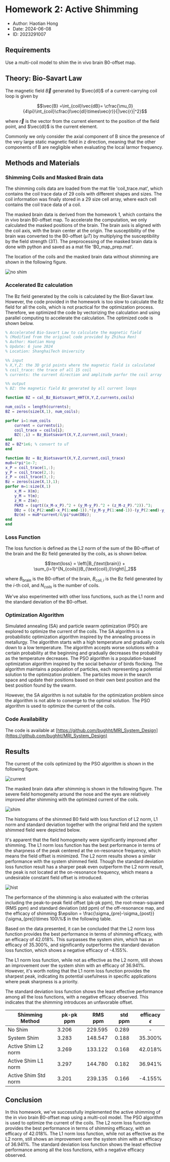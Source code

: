 # Homework 2: Active Shimming

+ Author: Haotian Hong
+ Date: 2024-06-08
+ ID: 2023291007

## Requirements

Use a multi-coil model to shim the in vivo brain B0-offset map.

## Theory: Bio-Savart Law

The magnetic field $\vec{B}$ generated by $\vec{dl}$ of a current-carrying coil loop is given by 

$$\vec{B} =\int_{coil}\vec{dB}= \cfrac{\mu_0}{4\pi}\int_{coil}\cfrac{I\vec{dl}\times\vec{r}}{|\vec{r}|^2}$$

where $\vec{r}$ is the vector from the current element to the position of the field point, and $\vec{dl}$ is the current element.

Commonly we only consider the axial component of
B since the presence of the very large static magnetic field in z direction, meaning that the other components of B are negligible when evaluating the local larmor frequency.

## Methods and Materials

### Shimming Coils and Masked Brain data

The shimming coils data are loaded from the mat file 'coil_trace.mat', which contains the coil trace data of 29 coils with different shapes and sizes. The coil information was finally stored in a 29 size cell array, where each cell contains the coil trace data of a coil.

The masked brain data is derived from the homework 1, which contains the in vivo brain B0-offset map. To accelerate the computation, we only calculated the masked positions of the brain. The brain axis is aligned with the coil axis, with the brain center at the origin. The susceptibility of the brain was converted to the B0-offset ($\mu T$) by multiplying the susceptibility by the field strength (3T). The preprocessing of the masked brain data is done with python and saved as a mat file 'B0_map_prep.mat'.

The location of the coils and the masked brain data without shimming are shown in the following figure.

![no shim](figs/no_shim.png)

### Accelerated Bz calculation

The Bz field generated by the coils is calculated by the Biot-Savart law. However, the code provided in the homework is too slow to calculate the Bz field for all the coils, which is not practical for the optimization process. Therefore, we optimized the code by vectorizing the calculation and using parallel computing to accelerate the calculation. The optimized code is shown below.

```matlab
% Accelerated Bio-Savart Law to calculate the magnetic field
% (Modified from the original code provided by Zhihua Ren)
% Author: Haotian Hong
% Update: 6 june 2024
% Location: ShanghaiTech University

%% input
% X,Y,Z: the 3D grid points where the magnetic field is calculated
% coil_trace: the trace of all 15 coil
% currents: the current direction and amplitude parfor the coil array

%% output
% BZ: the magnetic field Bz generated by all current loops

function BZ = cal_Bz_Biotsavart_HHT(X,Y,Z,currents,coils)

num_coils = length(currents);
BZ = zeros(size(X,1), num_coils);

parfor i=1:num_coils
    current = currents(i);
    coil_trace = coils{i};
    BZ(:,i) = Bz_Biotsavart(X,Y,Z,current,coil_trace);
end
BZ = BZ*1e6; % convert to uT
end

function Bz = Bz_Biotsavart(X,Y,Z,current,coil_trace)
mu0=4*pi*1e-7;
x_P = coil_trace(1,:);
y_P = coil_trace(2,:);
z_P = coil_trace(3,:);
Bz = zeros(size(X,1),1);
parfor m=1:size(X,1)
    x_M = X(m);
    y_M = Y(m);
    z_M = Z(m);
    PkM3 = (sqrt((x_M-x_P).^2 + (y_M-y_P).^2 + (z_M-z_P).^2)).^3;
    DBz = ((x_P(2:end)-x_P(1:end-1)).*(y_M-y_P(1:end-1))-(y_P(2:end)-y_P(1:end-1)).*(x_M-x_P(1:end-1)))./PkM3(1:end-1);
    Bz(m) = mu0*current/4/pi*sum(DBz);
end
end
```

### Loss Function

The loss function is defined as the L2 norm of the sum of the B0-offset of the brain and the Bz field generated by the coils, as is shown below.

$$\text{loss} = \left\|B_{\text{brain}} + \sum_{i=1}^{N_{coils}}B_{\text{coil},i}\right\|_2$$

where $B_{\text{brain}}$ is the B0-offset of the brain, $B_{\text{coil},i}$ is the Bz field generated by the $i$-th coil, and $N_{coils}$ is the number of coils.

We've also experimented with other loss functions, such as the L1 norm and the standard deviation of the B0-offset.

### Optimization Algorithm

Simulated annealing (SA) and particle swarm optimization (PSO) are explored to optimize the current of the coils. The SA algorithm is a probabilistic optimization algorithm inspired by the annealing process in metallurgy. The algorithm starts with a high temperature and gradually cools down to a low temperature. The algorithm accepts worse solutions with a certain probability at the beginning and gradually decreases the probability as the temperature decreases. The PSO algorithm is a population-based optimization algorithm inspired by the social behavior of birds flocking. The algorithm maintains a population of particles, each representing a potential solution to the optimization problem. The particles move in the search space and update their positions based on their own best position and the best position found by the swarm.

However, the SA algorithm is not suitable for the optimization problem since the algorithm is not able to converge to the optimal solution. The PSO algorithm is used to optimize the current of the coils. 

### Code Availability

The code is available at [https://github.com/bughht/MRI_System_Design](https://github.com/bughht/MRI_System_Design)

## Results

The current of the coils optimized by the PSO algorithm is shown in the following figure. 

![current](figs/Optimized%20currents.png)

The masked brain data after shimming is shown in the following figure. The severe field homogeneity around the nose and the eyes are relatively improved after shimming with the optimized current of the coils.

![shim](figs/shim.png)

The histograms of the shimmed B0 field with loss function of  L2 norm, L1 norm and standard deviation together with the original field and the system shimmed field were depicted below.

It's apparent that the field homogeneity were significantly improved after shimming. The L1 norm loss function has the best performance in terms of the sharpness of the peak centered at the on-resonance frequency, which means the field offset is minimized. The L2 norm results shows a similar performance with the system shimmed field. Though the standard deviation loss function result has a sharper peak even outperform the L2 norm result, the peak is not located at the on-resonance frequency, which means a undesirable constant field offset is introduced.

![hist](figs/hist.png)

The performance of the shimming is also evaluated with the criterias including the peak-to-peak field offset (pk-pk ppm), the root-mean-squared (RMS ppm) and standard deviation (std ppm) of the off-resonance map, and the efficacy of shimming $\epsilon = \frac{\sigma_{pre}-\sigma_{post}}{\sigma_{pre}}\times 100\%$ in the following table.

Based on the data presented, it can be concluded that the L2 norm loss function provides the best performance in terms of shimming efficacy, with an efficacy of 42.018%. This surpasses the system shim, which has an efficacy of 35.300%, and significantly outperforms the standard deviation loss function, which shows a negative efficacy of -4.155%. 

The L1 norm loss function, while not as effective as the L2 norm, still shows an improvement over the system shim with an efficacy of 36.941%. However, it's worth noting that the L1 norm loss function provides the sharpest peak, indicating its potential usefulness in specific applications where peak sharpness is a priority.

The standard deviation loss function shows the least effective performance among all the loss functions, with a negative efficacy observed. This indicates that the shimming introduces an unfavorable offset.

|Shimming Method|pk-pk ppm|RMS ppm|std ppm|efficacy $\epsilon$|
|-|-|-|-|:-:|
|No Shim| 3.206| 229.595| 0.289|- |
|System Shim| 3.283| 148.547| 0.188| 35.300%|
|Active Shim L2 norm| 3.269| 133.122| 0.168| 42.018%|
|Active Shim L1 norm| 3.297| 144.780| 0.182| 36.941%|
|Active Shim Std norm| 3.201| 239.135| 0.166| -4.155%|

## Conclusion

In this homework, we've successfully implemented the active shimming of the in vivo brain B0-offset map using a multi-coil model. The PSO algorithm is used to optimize the current of the coils. The L2 norm loss function provides the best performance in terms of shimming efficacy, with an efficacy of 42.018%. The L1 norm loss function, while not as effective as the L2 norm, still shows an improvement over the system shim with an efficacy of 36.941%. The standard deviation loss function shows the least effective performance among all the loss functions, with a negative efficacy observed.
